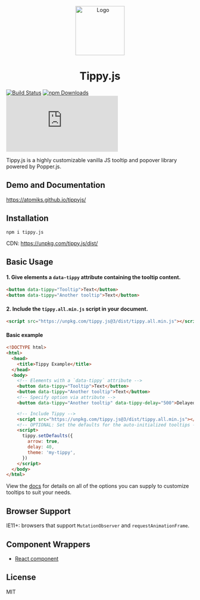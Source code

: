 <p align="center">
  <img src="https://github.com/atomiks/tippyjs/raw/master/logo.png" alt="Logo" width="132">
</p>

<h1 align="center">Tippy.js</h1>

[![Build Status](https://travis-ci.org/atomiks/tippyjs.svg?branch=master)](https://travis-ci.org/atomiks/tippyjs)
[![npm Downloads](https://img.shields.io/npm/dt/tippy.js.svg)](https://www.npmjs.com/package/tippy.js)
![gzip Size](http://img.badgesize.io/https://unpkg.com/tippy.js/dist/tippy.all.min.js?compression=gzip&label=gzip%20size)

Tippy.js is a highly customizable vanilla JS tooltip and popover library powered by Popper.js.

## Demo and Documentation

https://atomiks.github.io/tippyjs/

## Installation

```
npm i tippy.js
```

CDN: https://unpkg.com/tippy.js/dist/

## Basic Usage

#### 1. Give elements a `data-tippy` attribute containing the tooltip content.

```html
<button data-tippy="Tooltip">Text</button>
<button data-tippy="Another tooltip">Text</button>
```

#### 2. Include the `tippy.all.min.js` script in your document.

```html
<script src="https://unpkg.com/tippy.js@3/dist/tippy.all.min.js"></script>
```

#### Basic example

```html
<!DOCTYPE html>
<html>
  <head>
    <title>Tippy Example</title>
  </head>
  <body>
    <!-- Elements with a `data-tippy` attribute -->
    <button data-tippy="Tooltip">Text</button>
    <button data-tippy="Another tooltip">Text</button>
    <!-- Specify option via attribute -->
    <button data-tippy="Another tooltip" data-tippy-delay="500">Delayed</button>

    <!-- Include Tippy -->
    <script src="https://unpkg.com/tippy.js@3/dist/tippy.all.min.js"></script>
    <!-- OPTIONAL: Set the defaults for the auto-initialized tooltips -->
    <script>
      tippy.setDefaults({
        arrow: true,
        delay: 40,
        theme: 'my-tippy',
      })
    </script>
  </body>
</html>
```

View the [docs](https://atomiks.github.io/tippyjs/) for details on all of the options you can supply to customize tooltips to suit your needs.

## Browser Support

IE11+: browsers that support `MutationObserver` and `requestAnimationFrame`.

## Component Wrappers

- [React component](https://github.com/atomiks/tippy.js-react)

## License

MIT
